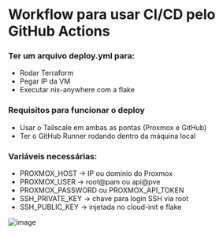 <h1>Workflow para usar CI/CD pelo GitHub Actions</h1>

**<h3>Ter um arquivo deploy.yml para:</h3>**
- Rodar Terraform
- Pegar IP da VM
- Executar nix-anywhere com a flake

**<h3>Requisitos para funcionar o deploy</h3>**
- Usar o Tailscale em ambas as pontas (Proxmox e GitHub)
- Ter o GitHub Runner rodando dentro da máquina local

**<h3>Variáveis necessárias:</h3>**
- PROXMOX_HOST → IP ou domínio do Proxmox
- PROXMOX_USER → root@pam ou api@pve
- PROXMOX_PASSWORD ou PROXMOX_API_TOKEN
- SSH_PRIVATE_KEY → chave para login SSH via root
- SSH_PUBLIC_KEY → injetada no cloud-init e flake

![image](https://github.com/user-attachments/assets/591480c3-1918-492e-8e87-be19a9cce449)
